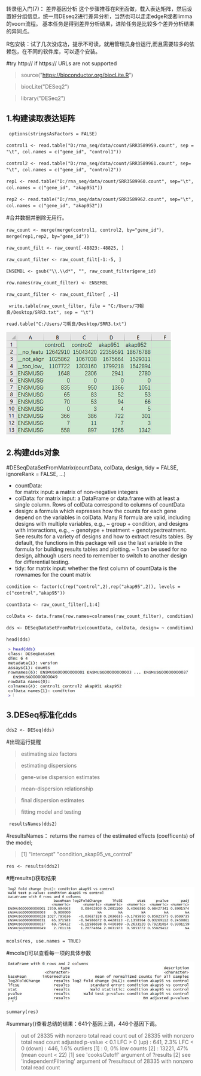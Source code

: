 转录组入门(7)： 差异基因分析
这个步骤推荐在R里面做，载入表达矩阵，然后设置好分组信息，统一用DEseq2进行差异分析，当然也可以走走edgeR或者limma的voom流程。
基本任务是得到差异分析结果，进阶任务是比较多个差异分析结果的异同点。

R包安装：试了几次没成功，提示不可读，就用管理员身份运行,而且需要较多的依赖包，在不同的软件库，可以逐个安装。

#try http:// if https:// URLs are not supported

>source("https://bioconductor.org/biocLite.R")

>biocLite("DESeq2")

>library("DESeq2")

1.构建读取表达矩阵
---
` options(stringsAsFactors = FALSE)`

`control1 <- read.table("D:/rna_seq/data/count/SRR3589959.count", sep = "\t", col.names = c("gene_id", "control1"))`

`control2 <- read.table("D:/rna_seq/data/count/SRR3589961.count", sep= "\t", col.names = c("gene_id", "control2"))`

`rep1 <- read.table("D:/rna_seq/data/count/SRR3589960.count", sep="\t", col.names = c("gene_id", "akap951"))`

`rep2 <- read.table("D:/rna_seq/data/count/SRR3589962.count", sep="\t", col.names = c("gene_id", "akap952"))`

#合并数据并删除无用行。

`raw_count <- merge(merge(control1, control2, by="gene_id"), merge(rep1,rep2, by="gene_id"))`

`raw_count_filt <- raw_count[-48823:-48825, ]`

`raw_count_filter <- raw_count_filt[-1:-5, ]`

`ENSEMBL <- gsub("\\.\\d*", "", raw_count_filter$gene_id)`

`row.names(raw_count_filter) <- ENSEMBL`

`raw_count_filter <- raw_count_filter[ ,-1]`

` write.table(raw_count_filter, file = "C:/Users/刁朝良/Desktop/SRR3.txt", sep = "\t")`

`read.table("C:/Users/刁朝良/Desktop/SRR3.txt")`

![](https://github.com/CLDIAO/learning-RNA-Seq/blob/master/graph/07/701.png)

2.构建dds对象
----
#DESeqDataSetFromMatrix(countData, colData, design, tidy = FALSE,
  ignoreRank = FALSE, ...)
* countData:	
for matrix input: a matrix of non-negative integers
* colData:
for matrix input: a DataFrame or data.frame with at least a single column. Rows of colData correspond to columns of countData
* design:
a formula which expresses how the counts for each gene depend on the variables in colData. Many R formula are valid, including designs with multiple variables, e.g., ~ group + condition, and designs with interactions, e.g., ~ genotype + treatment + genotype:treatment. See results for a variety of designs and how to extract results tables. By default, the functions in this package will use the last variable in the formula for building results tables and plotting. ~ 1 can be used for no design, although users need to remember to switch to another design for differential testing.
* tidy:
for matrix input: whether the first column of countData is the rownames for the count matrix

`condition <- factor(c(rep("control",2),rep("akap95",2)), levels = c("control","akap95"))`

`countData <- raw_count_filter[,1:4]`

`colData <- data.frame(row.names=colnames(raw_count_filter), condition)`

`dds <- DESeqDataSetFromMatrix(countData, colData, design= ~ condition)`

`head(dds)`

![](https://github.com/CLDIAO/learning-RNA-Seq/blob/master/graph/07/702.JPG)

3.DESeq标准化dds
--
`dds2 <- DESeq(dds)`

#出现运行提醒

>estimating size factors

>estimating dispersions

>gene-wise dispersion estimates

>mean-dispersion relationship

>final dispersion estimates

>fitting model and testing

` resultsNames(dds2)`

#resultsNames： returns the names of the estimated effects (coefficents) of the model;

>[1] "Intercept"                   "condition_akap95_vs_control"

`res <- results(dds2)`

#用results()获取结果

![](https://github.com/CLDIAO/learning-RNA-Seq/blob/master/graph/07/703.JPG)

`mcols(res, use.names = TRUE)`

#mcols()可以查看每一项的具体参数

![](https://github.com/CLDIAO/learning-RNA-Seq/blob/master/graph/07/704.JPG)

`summary(res)`

#summary()查看总结的结果：641个基因上调，446个基因下调。

>out of 28335 with nonzero total read count
>out of 28335 with nonzero total read count
>adjusted p-value < 0.1
>LFC > 0 (up)     : 641, 2.3% 
>LFC < 0 (down)   : 446, 1.6% 
>outliers [1]     : 0, 0% 
>low counts [2]   : 13221, 47% 
>(mean count < 22)
>[1] see 'cooksCutoff' argument of ?results
>[2] see 'independentFiltering' argument of ?resultsout of 28335 with nonzero total read count


